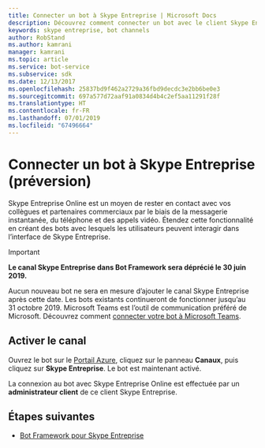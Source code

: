 ```yaml
---
title: Connecter un bot à Skype Entreprise | Microsoft Docs
description: Découvrez comment connecter un bot avec le client Skype Entreprise.
keywords: skype entreprise, bot channels
author: RobStand
ms.author: kamrani
manager: kamrani
ms.topic: article
ms.service: bot-service
ms.subservice: sdk
ms.date: 12/13/2017
ms.openlocfilehash: 25837bd9f462a2729a36fbd9decdc3e2bb6be0e3
ms.sourcegitcommit: 697a577d72aaf91a0834d4b4c2ef5aa11291f28f
ms.translationtype: HT
ms.contentlocale: fr-FR
ms.lasthandoff: 07/01/2019
ms.locfileid: "67496664"
---
```

# <a name="connect-a-bot-to-skype-for-business-preview"></a>Connecter un bot à Skype Entreprise (préversion)

Skype Entreprise Online est un moyen de rester en contact avec vos collègues et partenaires commerciaux par le biais de la messagerie instantanée, du téléphone et des appels vidéo. Étendez cette fonctionnalité en créant des bots avec lesquels les utilisateurs peuvent interagir dans l’interface de Skype Entreprise.

> [!IMPORTANT]
> **Le canal Skype Entreprise dans Bot Framework sera déprécié le 30 juin 2019.**
> 
> Aucun nouveau bot ne sera en mesure d’ajouter le canal Skype Entreprise après cette date.  Les bots existants continueront de fonctionner jusqu’au 31 octobre 2019. Microsoft Teams est l’outil de communication préféré de Microsoft.  Découvrez comment [connecter votre bot à Microsoft Teams](https://msdn.microsoft.com/microsoft-teams/bots).

## <a name="enable-the-channel"></a>Activer le canal

Ouvrez le bot sur le [Portail Azure](https://portal.azure.com/), cliquez sur le panneau **Canaux**, puis cliquez sur **Skype Entreprise**. Le bot est maintenant activé. 

La connexion au bot avec Skype Entreprise Online est effectuée par un **administrateur client** de ce client Skype Entreprise.

## <a name="next-steps"></a>Étapes suivantes
* [Bot Framework pour Skype Entreprise](https://msdn.microsoft.com/skype/Skype-For-Business-Bot-Framework/docs/overview)







